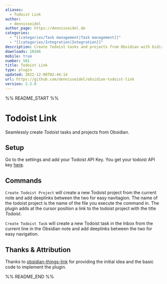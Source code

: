 ```yaml
---
aliases:
  - Todoist Link
author:
  - dennisseidel
author_page: https://dennisseidel.de
categories:
  - "[[categories/Task management|Task management]]"
  - "[[categories/Integration|Integration]]"
description: Create Todoist tasks and projects from Obsidian with bidirectional links.
downloads: 10166
mobile: true
number: 501
title: Todoist Link
type: plugin
updated: 2022-12-08T02:44:14
url: https://github.com/dennisseidel/obsidian-todoist-link
version: 2.2.0
---
```


%% README_START %%

# Todoist Link

Seamlessly create *Todoist* tasks and projects from Obsidian.

## Setup 

Go to the settings and add your Todoist API Key. You get your todoist API key [here](https://todoist.com/app/settings/integrations).
## Commands

`Create Todoist Project` will create a new Todoist project from the current note and add deeplinks between the two for easy navitagion. The name of the todoist project is the name of the file you execute the command in. The plugin adds at the cursor position a link to the todoist project with the title *Todoist*.

`Create Todoist Task` will create a new Todoist task in the Inbox from the current line in the Obsidian note and add deeplinks between the two for easy navigation.

## Thanks & Attribution

Thanks to [obsidian-things-link](https://github.com/gavinmn/obsidian-things-link) for providing the initial idea and the basic code to implement the plugin.

%% README_END %%